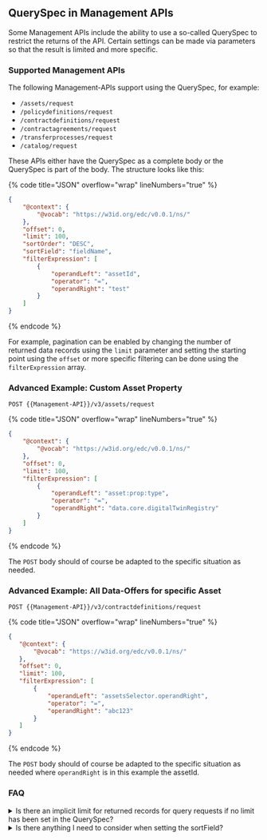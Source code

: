 ## QuerySpec in Management APIs

Some Management APIs include the ability to use a so-called QuerySpec to restrict the returns of the API. Certain settings can be made via parameters so that the result is limited and more specific.

### Supported Management APIs

The following Management-APIs support using the QuerySpec, for example:
- `/assets/request`
- `/policydefinitions/request`
- `/contractdefinitions/request`
- `/contractagreements/request`
- `/transferprocesses/request`
- `/catalog/request`

These APIs either have the QuerySpec as a complete body or the QuerySpec is part of the body. The structure looks like this:

{% code title="JSON" overflow="wrap" lineNumbers="true" %}
```json
{
    "@context": {
        "@vocab": "https://w3id.org/edc/v0.0.1/ns/"
    },
    "offset": 0,
    "limit": 100,
    "sortOrder": "DESC",
    "sortField": "fieldName",
    "filterExpression": [
        {
            "operandLeft": "assetId",
            "operator": "=",
            "operandRight": "test"
        }
    ]
}
```
{% endcode %}

For example, pagination can be enabled by changing the number of returned data records using the `limit` parameter and setting the starting point using the `offset` or more specific filtering can be done using the `filterExpression` array.

### Advanced Example: Custom Asset Property
`POST {{Management-API}}/v3/assets/request`

{% code title="JSON" overflow="wrap" lineNumbers="true" %}
```json
{
    "@context": {
        "@vocab": "https://w3id.org/edc/v0.0.1/ns/"
    },
    "offset": 0,
    "limit": 100,
    "filterExpression": [
        {
            "operandLeft": "asset:prop:type",
            "operator": "=",
            "operandRight": "data.core.digitalTwinRegistry"
        }
    ]
}
```
{% endcode %}

The `POST` body should of course be adapted to the specific situation as needed.

### Advanced Example: All Data-Offers for specific Asset
`POST {{Management-API}}/v3/contractdefinitions/request`

{% code title="JSON" overflow="wrap" lineNumbers="true" %}
```json
{
   "@context": {
       "@vocab": "https://w3id.org/edc/v0.0.1/ns/"
   },
   "offset": 0,
   "limit": 100,
   "filterExpression": [
       {
           "operandLeft": "assetsSelector.operandRight",
           "operator": "=",
           "operandRight": "abc123"
       }
   ]
}
```
{% endcode %}

The `POST` body should of course be adapted to the specific situation as needed where `operandRight` is in this example the assetId.

### FAQ

<details>
<summary>Is there an implicit limit for returned records for query requests if no limit has been set in the QuerySpec?</summary>

Yes, if no limit has been specified in the QuerySpec, the connector outputs a maximum of 50 records. To exceed the limit, the limit must be added in the QuerySpec above this value. This can also be an extremely high value, such as 9999.
</details>

<details>
<summary>Is there anything I need to consider when setting the sortField?</summary>

 An existing field must be set as the value of sortField if used; otherwise, the EDC will respond with an error code (500 Internal Server Error).
</details>
